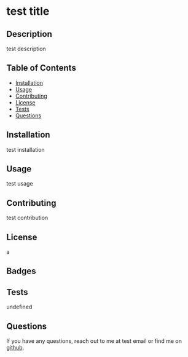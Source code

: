 # test title

## Description
test description

## Table of Contents 
- [Installation](#installation)
- [Usage](#usage)
- [Contributing](#contributing)
- [License](#license)
- [Tests](#tests)
- [Questions](#questions)

## Installation
test installation

## Usage
test usage

## Contributing
test contribution

## License
a

## Badges


## Tests
undefined

## Questions
If you have any questions, reach out to me at test email or find me on [github](github.com/gjguerin96).